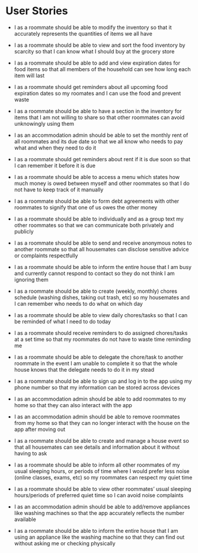 # User Stories
* I as a roommate should be able to modify the inventory so that it accurately represents the quantities of items we all have
* I as a roommate should be able to view and sort the food inventory by scarcity so that I can know what I should buy at the grocery store
* I as a roommate should be able to add and view expiration dates for food items so that all members of the household can see how long each item will last
* I as a roommate should get reminders about all upcoming food expiration dates so my roomates and I can use the food and prevent waste
* I as a roommate should be able to have a section in the inventory for items that I am not willing to share so that other roommates can avoid unknowingly using them


* I as an accommodation admin should be able to set the monthly rent of all roommates and its due date so that we all know who needs to pay what and when they need to do it
* I as a roommate should get reminders about rent if it is due soon so that I can remember it before it is due
* I as a roommate should be able to access a menu which states how much money is owed between myself and other roommates so that I do not have to keep track of it manually
* I as a roommate should be able to form debt agreements with other roommates to signify that one of us owes the other money


* I as a roommate should be able to individually and as a group text my other roommates so that we can communicate both privately and publicly
* I as a roommate should be able to send and receive anonymous notes to another roommate so that all housemates can disclose sensitive advice or complaints respectfully
* I as a roommate should be able to inform the entire house that I am busy and currently cannot respond to contact so they do not think I am ignoring them


* I as a roommate should be able to create (weekly, monthly) chores schedule (washing dishes, taking out trash, etc) so my housemates and I can remember who needs to do what on which day
* I as a roommate should be able to view daily chores/tasks so that I can be reminded of what I need to do today
* I as a roommate should receive reminders to do assigned chores/tasks at a set time so that my roommates do not have to waste time reminding me
* I as a roommate should be able to delegate the chore/task to another roommate in the event I am unable to complete it so that the whole house knows that the delegate needs to do it in my stead

* I as a roommate should be able to sign up and log in to the app using my phone number so that my information can be stored across devices

* I as an accommodation admin should be able to add roommates to my home so that they can also interact with the app
* I as an accommodation admin should be able to remove roommates from my home so that they can no longer interact with the house on the app after moving out
* I as a roommate should be able to create and manage a house event so that all housemates can see details and information about it without having to ask


* I as a roommate should be able to inform all other roommates of my usual sleeping hours, or periods of time where I would prefer less noise (online classes, exams, etc) so my roommates can respect my quiet time
* I as a roommate should be able to view other roommates’ usual sleeping hours/periods of preferred quiet time so I can avoid noise complaints 


* I as an accommodation admin should be able to add/remove appliances like washing machines so that the app accurately reflects the number available
* I as a roommate should be able to inform the entire house that I am using an appliance like the washing machine so that they can find out without asking me or checking physically
